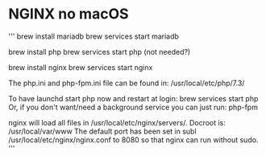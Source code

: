 # NGINX no macOS

'''
brew install mariadb
brew services start mariadb

brew install php
brew services start php (not needed?)

brew install nginx
brew services start nginx

The php.ini and php-fpm.ini file can be found in:
    /usr/local/etc/php/7.3/

To have launchd start php now and restart at login:
  brew services start php
Or, if you don't want/need a background service you can just run:
  php-fpm



nginx will load all files in /usr/local/etc/nginx/servers/.
Docroot is: /usr/local/var/www
The default port has been set in 
subl /usr/local/etc/nginx/nginx.conf 
to 8080 so that
nginx can run without sudo.
'''